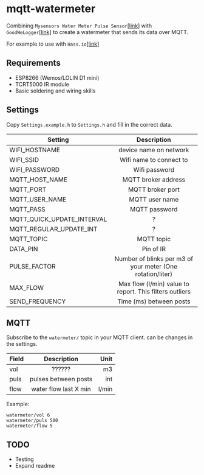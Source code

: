 # mqtt-watermeter

Combining `Mysensors Water Meter Pulse Sensor`[[link]](https://www.mysensors.org/build/pulse_water) with `GoodWeLogger`[[link]](https://github.com/jantenhove/GoodWeLogger) to create a watermeter that sends its data over MQTT.

For example to use with `Hass.io`[[link]](https://www.home-assistant.io/)


## Requirements 
* ESP8266 (Wemos/LOLIN D1 mini)
* TCRT5000 IR module
* Basic soldering and wiring skills

## Settings
Copy `Settings.example.h` to `Settings.h` and fill in the correct data.

| Setting | Description|  
| ------------- |:-------------:| 
| WIFI_HOSTNAME | device name on network |
| WIFI_SSID | Wifi name to connect to |
| WIFI_PASSWORD | Wifi password |
| MQTT_HOST_NAME | MQTT broker address |
| MQTT_PORT | MQTT broker port |
| MQTT_USER_NAME| MQTT user name |
| MQTT_PASS | MQTT password |
| MQTT_QUICK_UPDATE_INTERVAL | ? |
| MQTT_REGULAR_UPDATE_INT | ? |
| MQTT_TOPIC | MQTT topic|
| DATA_PIN | Pin of IR  |
| PULSE_FACTOR | Number of blinks per m3 of your meter (One rotation/liter)  |
| MAX_FLOW | Max flow (l/min) value to report. This filters outliers |
| SEND_FREQUENCY | Time (ms) between posts |

## MQTT
Subscribe to the `watermeter/` topic in your MQTT client. can be changes in the settings.

| Field | Description| Unit  |
| ------------- |:-------------:| -----:|
| vol     | ?????? | m3 |
| puls    | pulses between posts | int |
| flow    | water flow last X min| l/min |

Example: 
```
watermeter/vol 6
watermeter/puls 500
watermeter/flow 5
```

## TODO
* Testing
* Expand readme
